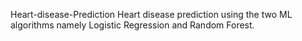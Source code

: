 Heart-disease-Prediction
Heart disease prediction using the two ML algorithms namely Logistic Regression and Random Forest.
